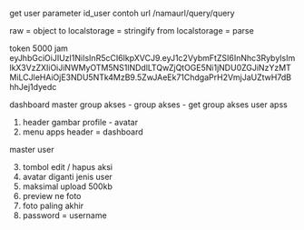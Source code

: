 get user
parameter
id_user
contoh url /namaurl/query/query

raw = object
to localstorage = stringify
from localstorage = parse

token 5000 jam
eyJhbGciOiJIUzI1NiIsInR5cCI6IkpXVCJ9.eyJ1c2VybmFtZSI6InNhc3RybyIsImlkX3VzZXIiOiJiNWMyOTM5NS1lNDdlLTQwZjQtOGE5Ni1jNDU0ZGJiNzYzMTMiLCJleHAiOjE3NDU5NTk4MzB9.5ZwJAeEk71ChdgaPrH2VmjJaUZtwH7dBhhJej1dyedc

dashboard
master group akses
        - group akses
                - get group akses user apss

1. header gambar profile - avatar
2. menu apps header = dashboard


master user

3. tombol edit / hapus aksi
4. avatar diganti jenis user
5. maksimal upload 500kb
6. preview ne foto
7. foto paling akhir
8. password = username